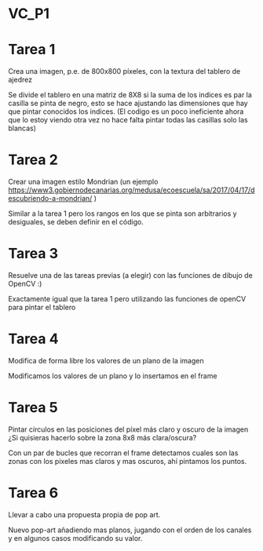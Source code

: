 # VC_P1

# Tarea 1
Crea una imagen, p.e. de 800x800 píxeles, con la textura del tablero de ajedrez

Se divide el tablero en una matriz de 8X8 si la suma de los indices es par la casilla se pinta de negro, esto se hace ajustando las dimensiones que hay que pintar conocidos los indices. (El codigo es un poco ineficiente ahora que lo estoy viendo otra vez no hace falta pintar todas las casillas solo las blancas)

# Tarea 2
Crear una imagen estilo Mondrian (un ejemplo https://www3.gobiernodecanarias.org/medusa/ecoescuela/sa/2017/04/17/descubriendo-a-mondrian/ )

Similar a la tarea 1 pero los rangos en los que se pinta son arbitrarios y desiguales, se deben definir en el código.

# Tarea 3
Resuelve una de las tareas previas (a elegir) con las funciones de dibujo de OpenCV  :)

Exactamente igual que la tarea 1 pero utilizando las funciones de openCV para pintar el tablero 

# Tarea 4
Modifica de forma libre los valores de un plano de la imagen

Modificamos los valores de un plano y lo insertamos en el frame

# Tarea 5
Pintar círculos en las posiciones del píxel más claro y oscuro de la imagen 
¿Si quisieras hacerlo sobre la zona 8x8 más clara/oscura?

Con un par de bucles que recorran el frame detectamos cuales son las zonas con los pixeles mas claros y mas oscuros, ahí pintamos los puntos.

# Tarea 6
Llevar a cabo una propuesta propia de pop art.

Nuevo pop-art añadiendo mas planos, jugando con el orden de los canales y en algunos casos modificando su valor.
